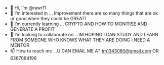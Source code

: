 - 👋 Hi, I’m @rawr11
- 👀 I’m interested in ... Improvement there are so many things that are ok or good when they could be GREAT! 
- 🌱 I’m currently learning ...  CRYPTO AND HOW TO MONITISE AND GENERATE A PROFIT
- 💞️ I’m looking to collaborate on ...IM HOPING I CAN STUDY AND LEARN FROM SOMEONE WHO KNOWS WHAT THEY ARE DOING I NEED A MENTOR
- 📫 How to reach me ...U CAN EMAIL ME AT tm1343080@gmail.com OR 6367064196 

<!---
rawr11/rawr11 is a ✨ special ✨ repository because its `README.md` (this file) appears on your GitHub profile.
You can click the Preview link to take a look at your changes.
--->
